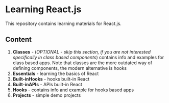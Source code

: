 # Learning React.js

This repository contains learning materials for React.js.

## Content

1. **Classes** - (_OPTIONAL - skip this section, if you are not interested specifically in class based components_) contains info and examples for class based apps. Note that classes are the more outdated way of defining components, the modern alternative is hooks
2. **Essentials** - learning the basics of React
3. **Built-inHooks** - hooks built-in React
4. **Built-inAPIs** - APIs built-in React
5. **Hooks** - contains info and example for hooks based apps
6. **Projects** - simple demo projects
